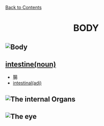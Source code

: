 ﻿[Back to Contents](../README.md)

<h1 style="text-align: center;">BODY</h1>


## ![Body](https://www.oxfordlearnersdictionaries.com/media/english/fullsize/b/bod/body_/body.png "body")


## [intestine(noun)](https://www.oxfordlearnersdictionaries.com/definition/english/intestine)
- 腸
- [intestinal(adj)](https://www.oxfordlearnersdictionaries.com/definition/english/intestinal)


## ![The internal Organs](https://www.oxfordlearnersdictionaries.com/media/english/fullsize/i/int/inter/internal_organs.png "Internal Organs")
## ![The eye](https://www.oxfordlearnersdictionaries.com/media/english/fullsize/b/bod/body_/body_eye.png "The eye")
